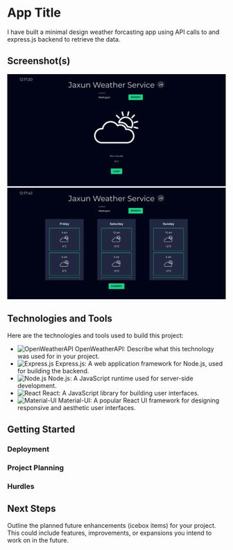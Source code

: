 # App Title

I have built a minimal design weather forcasting app using API calls to and express.js backend to retrieve the data. 

## Screenshot(s)

![Alt Text](./public/jaxun-weather-landing.png)
![Alt Text](./public/jaxun-weather.png)

## Technologies and Tools

Here are the technologies and tools used to build this project:

- ![OpenWeatherAPI](https://example.com/openweather-api-icon.png) OpenWeatherAPI: Describe what this technology was used for in your project.
- ![Express.js](https://cdn.svgporn.com/logos/express.svg) Express.js: A web application framework for Node.js, used for building the backend.
- ![Node.js](https://cdn.svgporn.com/logos/nodejs.svg) Node.js: A JavaScript runtime used for server-side development.
- ![React](https://cdn.svgporn.com/logos/react.svg) React: A JavaScript library for building user interfaces.
- ![Material-UI](https://cdn.svgporn.com/logos/material-ui.svg) Material-UI: A popular React UI framework for designing responsive and aesthetic user interfaces.

## Getting Started

### Deployment


### Project Planning



### Hurdles

## Next Steps

Outline the planned future enhancements (icebox items) for your project. This could include features, improvements, or expansions you intend to work on in the future.
